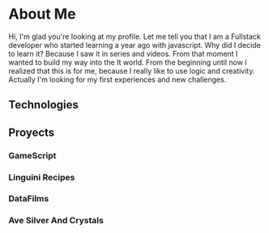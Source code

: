 # About Me

Hi, I'm glad you're looking at my profile. Let me tell you that I am a Fullstack developer who started learning a year ago with javascript. Why did I decide to learn it? Because I saw it in series and videos. From that moment I wanted to build my way into the It world. From the beginning until now I realized that this is for me, because I really like to use logic and creativity.
Actually I'm looking for my first experiences and new challenges.

## Technologies

## Proyects

### GameScript

### Linguini Recipes

### DataFilms

### Ave Silver And Crystals

